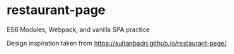 # restaurant-page
ES6 Modules, Webpack, and vanilla SPA practice

Design inspiration taken from https://sultanbadri.github.io/restaurant-page/
